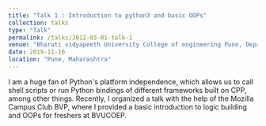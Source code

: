 ```yaml
---
title: "Talk 1 : Introduction to python3 and basic OOPs"
collection: talks
type: "Talk"
permalink: /talks/2012-03-01-talk-1
venue: "Bharati vidyapeeth University College of engineering Pune, Department of Computer engineering"
date: 2019-11-16
location: "Pune, Maharashtra"
---
```

I am a huge fan of Python's platform independence, which allows us to call shell scripts or run Python bindings of different frameworks built on CPP, among other things. Recently, I organized a talk with the help of the Mozilla Campus Club BVP, where I provided a basic introduction to logic building and OOPs for freshers at BVUCOEP.
